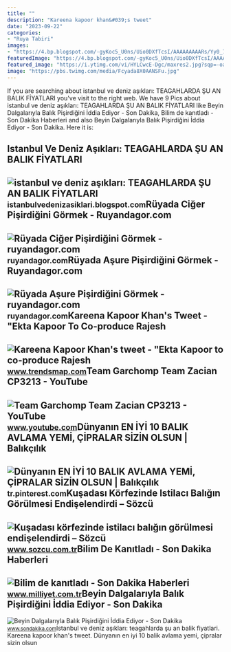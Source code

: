 ```yaml
---
title: ""
description: "Kareena kapoor khan&#039;s tweet"
date: "2023-09-22"
categories:
- "Ruya Tabiri"
images:
- "https://4.bp.blogspot.com/-gyKoc5_U0ns/Uio0DXfTcsI/AAAAAAAAARs/Yy0_7AIqH1w/s1600/photo+(9).jpg"
featuredImage: "https://4.bp.blogspot.com/-gyKoc5_U0ns/Uio0DXfTcsI/AAAAAAAAARs/Yy0_7AIqH1w/s1600/photo+(9).jpg"
featured_image: "https://i.ytimg.com/vi/HYLCwcE-Dgc/maxres2.jpg?sqp=-oaymwEoCIAKENAF8quKqQMcGADwAQH4AYwCgALgA4oCDAgAEAEYRSBHKGUwDw==&amp;rs=AOn4CLC_ulBvmvqa2cf2uT56Qfk3FCYaDA"
image: "https://pbs.twimg.com/media/Fcyada8X0AANSFu.jpg"
---
```


If you are searching about istanbul ve deniz aşıkları: TEAGAHLARDA ŞU AN BALIK FİYATLARI you've visit to the right web. We have 9 Pics about istanbul ve deniz aşıkları: TEAGAHLARDA ŞU AN BALIK FİYATLARI like Beyin Dalgalarıyla Balık Pişirdiğini İddia Ediyor - Son Dakika, Bilim de kanıtladı - Son Dakika Haberleri and also Beyin Dalgalarıyla Balık Pişirdiğini İddia Ediyor - Son Dakika. Here it is:

Istanbul Ve Deniz Aşıkları: TEAGAHLARDA ŞU AN BALIK FİYATLARI
-------------------------------------------------------------

 ![istanbul ve deniz aşıkları: TEAGAHLARDA ŞU AN BALIK FİYATLARI](https://4.bp.blogspot.com/-gyKoc5_U0ns/Uio0DXfTcsI/AAAAAAAAARs/Yy0_7AIqH1w/s1600/photo+(9).jpg) <small>istanbulvedenizasiklari.blogspot.com</small>Rüyada Ciğer Pişirdiğini Görmek - Ruyandagor.com
------------------------------------------------

 ![Rüyada Ciğer Pişirdiğini Görmek - ruyandagor.com](https://images.ruyandagor.com/2017/04/balik-pisirdigini-gormek-1313.jpg) <small>ruyandagor.com</small>Rüyada Aşure Pişirdiğini Görmek - Ruyandagor.com
------------------------------------------------

 ![Rüyada Aşure Pişirdiğini Görmek - ruyandagor.com](https://images.ruyandagor.com/2017/04/asure-pisirdigini-gormek-2356.jpg) <small>ruyandagor.com</small>Kareena Kapoor Khan's Tweet - "Ekta Kapoor To Co-produce Rajesh
---------------------------------------------------------------

 ![Kareena Kapoor Khan's tweet - "Ekta Kapoor to co-produce Rajesh](https://pbs.twimg.com/media/Fcyada8X0AANSFu.jpg) <small>www.trendsmap.com</small>Team Garchomp Team Zacian CP3213 - YouTube
------------------------------------------

 ![Team Garchomp Team Zacian CP3213 - YouTube](https://i.ytimg.com/vi/HYLCwcE-Dgc/maxres2.jpg?sqp=-oaymwEoCIAKENAF8quKqQMcGADwAQH4AYwCgALgA4oCDAgAEAEYRSBHKGUwDw==&rs=AOn4CLC_ulBvmvqa2cf2uT56Qfk3FCYaDA) <small>www.youtube.com</small>Dünyanın EN İYİ 10 BALIK AVLAMA YEMİ, ÇİPRALAR SİZİN OLSUN | Balıkçılık
-----------------------------------------------------------------------

 ![Dünyanın EN İYİ 10 BALIK AVLAMA YEMİ, ÇİPRALAR SİZİN OLSUN | Balıkçılık](https://i.pinimg.com/736x/f8/5f/c2/f85fc216b85dde3750283adbb0754f22.jpg) <small>tr.pinterest.com</small>Kuşadası Körfezinde Istilacı Balığın Görülmesi Endişelendirdi – Sözcü
---------------------------------------------------------------------

 ![Kuşadası körfezinde istilacı balığın görülmesi endişelendirdi – Sözcü](https://i01.sozcucdn.com/wp-content/uploads/2022/02/14/balik-2.jpg) <small>www.sozcu.com.tr</small>Bilim De Kanıtladı - Son Dakika Haberleri
-----------------------------------------

 ![Bilim de kanıtladı - Son Dakika Haberleri](http://gcube.milliyet.com.tr/Detail/2012/11/24/bilim-de-kanitladi-yuvarlak-hatli-kadinlar-balik-etli-unluler-1335468.jpg) <small>www.milliyet.com.tr</small>Beyin Dalgalarıyla Balık Pişirdiğini İddia Ediyor - Son Dakika
--------------------------------------------------------------

 ![Beyin Dalgalarıyla Balık Pişirdiğini İddia Ediyor - Son Dakika](https://i2.sdacdn.com/haber/2008/03/09/beyin-dalgalariyla-balik-pisirdigini-iddia-ediyor_amp.jpg) <small>www.sondakika.com</small>Istanbul ve deniz aşıkları: teagahlarda şu an balik fi̇yatlari. Kareena kapoor khan's tweet. Dünyanın en i̇yi̇ 10 balik avlama yemi̇, çi̇pralar si̇zi̇n olsun
